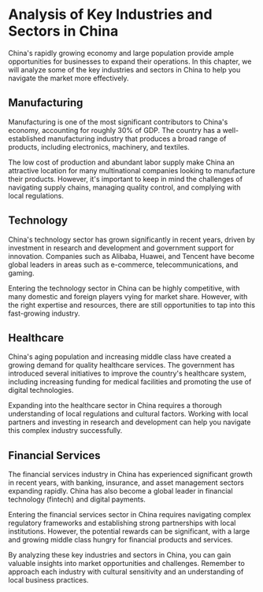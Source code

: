 Analysis of Key Industries and Sectors in China
=========================================================================================

China's rapidly growing economy and large population provide ample opportunities for businesses to expand their operations. In this chapter, we will analyze some of the key industries and sectors in China to help you navigate the market more effectively.

Manufacturing
-------------

Manufacturing is one of the most significant contributors to China's economy, accounting for roughly 30% of GDP. The country has a well-established manufacturing industry that produces a broad range of products, including electronics, machinery, and textiles.

The low cost of production and abundant labor supply make China an attractive location for many multinational companies looking to manufacture their products. However, it's important to keep in mind the challenges of navigating supply chains, managing quality control, and complying with local regulations.

Technology
----------

China's technology sector has grown significantly in recent years, driven by investment in research and development and government support for innovation. Companies such as Alibaba, Huawei, and Tencent have become global leaders in areas such as e-commerce, telecommunications, and gaming.

Entering the technology sector in China can be highly competitive, with many domestic and foreign players vying for market share. However, with the right expertise and resources, there are still opportunities to tap into this fast-growing industry.

Healthcare
----------

China's aging population and increasing middle class have created a growing demand for quality healthcare services. The government has introduced several initiatives to improve the country's healthcare system, including increasing funding for medical facilities and promoting the use of digital technologies.

Expanding into the healthcare sector in China requires a thorough understanding of local regulations and cultural factors. Working with local partners and investing in research and development can help you navigate this complex industry successfully.

Financial Services
------------------

The financial services industry in China has experienced significant growth in recent years, with banking, insurance, and asset management sectors expanding rapidly. China has also become a global leader in financial technology (fintech) and digital payments.

Entering the financial services sector in China requires navigating complex regulatory frameworks and establishing strong partnerships with local institutions. However, the potential rewards can be significant, with a large and growing middle class hungry for financial products and services.

By analyzing these key industries and sectors in China, you can gain valuable insights into market opportunities and challenges. Remember to approach each industry with cultural sensitivity and an understanding of local business practices.
